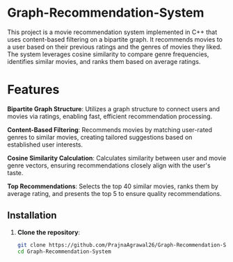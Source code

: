 # Graph-Recommendation-System
This project is a movie recommendation system implemented in C++ that uses content-based filtering on a bipartite graph. It recommends movies to a user based on their previous ratings and the genres of movies they liked. The system leverages cosine similarity to compare genre frequencies, identifies similar movies, and ranks them based on average ratings.

# Features
**Bipartite Graph Structure**: Utilizes a graph structure to connect users and movies via ratings, enabling fast, efficient recommendation processing.

**Content-Based Filtering**: Recommends movies by matching user-rated genres to similar movies, creating tailored suggestions based on established user interests.

**Cosine Similarity Calculation**: Calculates similarity between user and movie genre vectors, ensuring recommendations closely align with the user's taste.

**Top Recommendations**: Selects the top 40 similar movies, ranks them by average rating, and presents the top 5 to ensure quality recommendations.


## Installation

1. **Clone the repository**:
   ```bash
   git clone https://github.com/PrajnaAgrawal26/Graph-Recommendation-System.git
   cd Graph-Recommendation-System
   
